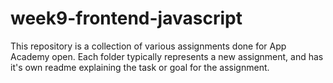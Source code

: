 # week9-frontend-javascript
This repository is a collection of various assignments done for App Academy open. Each folder typically represents a new assignment, and has it's own readme explaining the task or goal for the assignment.
